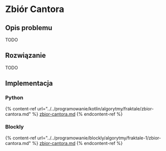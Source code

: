 # Zbiór Cantora

## Opis problemu

TODO

## Rozwiązanie

TODO

## Implementacja

### Python

{% content-ref url="../../programowanie/kotlin/algorytmy/fraktale/zbior-cantora.md" %}
[zbior-cantora.md](../../programowanie/kotlin/algorytmy/fraktale/zbior-cantora.md)
{% endcontent-ref %}

### Blockly

{% content-ref url="../../programowanie/blockly/algorytmy/fraktale-1/zbior-cantora.md" %}
[zbior-cantora.md](../../programowanie/blockly/algorytmy/fraktale-1/zbior-cantora.md)
{% endcontent-ref %}
